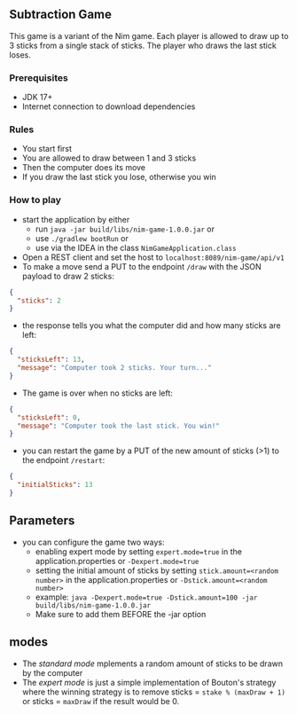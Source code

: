 ## Subtraction Game

This game is a variant of the Nim game. Each player is allowed to draw up to 3 sticks from a single stack of sticks. 
The player who draws the last stick loses.

### Prerequisites
- JDK 17+
- Internet connection to download dependencies

### Rules
- You start first
- You are allowed to draw between 1 and 3 sticks
- Then the computer does its move
- If you draw the last stick you lose, otherwise you win

### How to play
- start the application by either
  - run `java -jar build/libs/nim-game-1.0.0.jar` or
  - use `./gradlew bootRun` or
  - use via the IDEA in the class `NimGameApplication.class`
- Open a REST client and set the host to `localhost:8089/nim-game/api/v1`
- To make a move send a PUT to the endpoint `/draw` with the JSON payload to draw 2 sticks:
```json
{
  "sticks": 2
}
```
- the response tells you what the computer did and how many sticks are left:
```json
{
  "sticksLeft": 13,
  "message": "Computer took 2 sticks. Your turn..."
}
```
- The game is over when no sticks are left:
```json
{
  "sticksLeft": 0,
  "message": "Computer took the last stick. You win!"
}
```
- you can restart the game by a PUT of the new amount of sticks (>1) to the endpoint `/restart`:
```json
{
  "initialSticks": 13
}
```

## Parameters
- you can configure the game two ways:
  - enabling expert mode by setting `expert.mode=true` in the application.properties or `-Dexpert.mode=true`
  - setting the initial amount of sticks by setting `stick.amount=<random number>` in the application.properties 
  or `-Dstick.amount=<random number>`
  - example: `java -Dexpert.mode=true -Dstick.amount=100 -jar build/libs/nim-game-1.0.0.jar`
  - Make sure to add them BEFORE the -jar option

## modes
- The _standard mode_ mplements a random amount of sticks to be drawn by the computer
- The _expert mode_ is just a simple implementation of Bouton's strategy where the winning strategy is to remove
sticks = `stake % (maxDraw + 1)` or sticks = `maxDraw` if the result would be 0.
